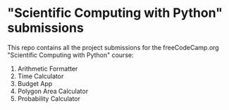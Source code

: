 # "Scientific Computing with Python" submissions
This repo contains all the project submissions for the freeCodeCamp.org "Scientific Computing with Python" course:

1. Arithmetic Formatter
2. Time Calculator
3. Budget App
4. Polygon Area Calculator
5. Probability Calculator
